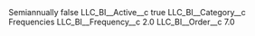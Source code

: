 <?xml version="1.0" encoding="UTF-8"?>
<CustomMetadata xmlns="http://soap.sforce.com/2006/04/metadata" xmlns:xsi="http://www.w3.org/2001/XMLSchema-instance" xmlns:xsd="http://www.w3.org/2001/XMLSchema">
    <label>Semiannually</label>
    <protected>false</protected>
    <values>
        <field>LLC_BI__Active__c</field>
        <value xsi:type="xsd:boolean">true</value>
    </values>
    <values>
        <field>LLC_BI__Category__c</field>
        <value xsi:type="xsd:string">Frequencies</value>
    </values>
    <values>
        <field>LLC_BI__Frequency__c</field>
        <value xsi:type="xsd:double">2.0</value>
    </values>
    <values>
        <field>LLC_BI__Order__c</field>
        <value xsi:type="xsd:double">7.0</value>
    </values>
</CustomMetadata>

